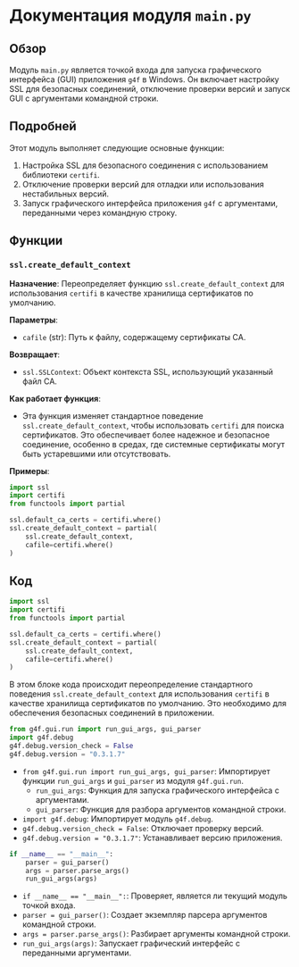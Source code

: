 # Документация модуля `main.py`

## Обзор

Модуль `main.py` является точкой входа для запуска графического интерфейса (GUI) приложения `g4f` в Windows. Он включает настройку SSL для безопасных соединений, отключение проверки версий и запуск GUI с аргументами командной строки.

## Подробней

Этот модуль выполняет следующие основные функции:

1.  Настройка SSL для безопасного соединения с использованием библиотеки `certifi`.
2.  Отключение проверки версий для отладки или использования нестабильных версий.
3.  Запуск графического интерфейса приложения `g4f` с аргументами, переданными через командную строку.

## Функции

### `ssl.create_default_context`

**Назначение**: Переопределяет функцию `ssl.create_default_context` для использования `certifi` в качестве хранилища сертификатов по умолчанию.

**Параметры**:

*   `cafile` (str): Путь к файлу, содержащему сертификаты CA.

**Возвращает**:

*   `ssl.SSLContext`: Объект контекста SSL, использующий указанный файл CA.

**Как работает функция**:

*   Эта функция изменяет стандартное поведение `ssl.create_default_context`, чтобы использовать `certifi` для поиска сертификатов. Это обеспечивает более надежное и безопасное соединение, особенно в средах, где системные сертификаты могут быть устаревшими или отсутствовать.

**Примеры**:

```python
import ssl
import certifi
from functools import partial

ssl.default_ca_certs = certifi.where()
ssl.create_default_context = partial(
    ssl.create_default_context,
    cafile=certifi.where()
)
```

## Код

```python
import ssl
import certifi
from functools import partial

ssl.default_ca_certs = certifi.where()
ssl.create_default_context = partial(
    ssl.create_default_context,
    cafile=certifi.where()
)
```

В этом блоке кода происходит переопределение стандартного поведения `ssl.create_default_context` для использования `certifi` в качестве хранилища сертификатов по умолчанию. Это необходимо для обеспечения безопасных соединений в приложении.

```python
from g4f.gui.run import run_gui_args, gui_parser
import g4f.debug
g4f.debug.version_check = False
g4f.debug.version = "0.3.1.7"
```

*   `from g4f.gui.run import run_gui_args, gui_parser`: Импортирует функции `run_gui_args` и `gui_parser` из модуля `g4f.gui.run`.
    *   `run_gui_args`: Функция для запуска графического интерфейса с аргументами.
    *   `gui_parser`: Функция для разбора аргументов командной строки.
*   `import g4f.debug`: Импортирует модуль `g4f.debug`.
*   `g4f.debug.version_check = False`: Отключает проверку версий.
*   `g4f.debug.version = "0.3.1.7"`: Устанавливает версию приложения.

```python
if __name__ == "__main__":
    parser = gui_parser()
    args = parser.parse_args()
    run_gui_args(args)
```

*   `if __name__ == "__main__":`: Проверяет, является ли текущий модуль точкой входа.
*   `parser = gui_parser()`: Создает экземпляр парсера аргументов командной строки.
*   `args = parser.parse_args()`: Разбирает аргументы командной строки.
*   `run_gui_args(args)`: Запускает графический интерфейс с переданными аргументами.